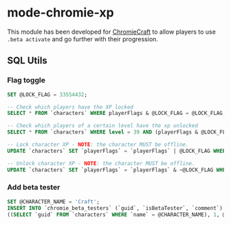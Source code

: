 # mode-chromie-xp

This module has been developed for [ChromieCraft](http://chromiecraft.com/) to allow players to use `.beta activate` and go further with their progression.

## SQL Utils

### Flag toggle

```sql
SET @LOCK_FLAG = 33554432;

-- Check which players have the XP locked
SELECT * FROM `characters` WHERE playerFlags & @LOCK_FLAG = @LOCK_FLAG;

-- Check which players of a certain level have the xp unlocked
SELECT * FROM `characters` WHERE level = 39 AND (playerFlags & @LOCK_FLAG != @LOCK_FLAG);

-- Lock character XP - NOTE: the character MUST be offline.
UPDATE `characters` SET `playerFlags` = `playerFlags` | @LOCK_FLAG WHERE `name` = 'Craft';

-- Unlock character XP - NOTE: the character MUST be offline.
UPDATE `characters` SET `playerFlags` = `playerFlags` & ~@LOCK_FLAG WHERE `name` = 'Craft';

```

### Add beta tester
```sql
SET @CHARACTER_NAME = 'Craft';
INSERT INTO `chromie_beta_testers` (`guid`, `isBetaTester`, `comment`) VALUES 
((SELECT `guid` FROM `characters` WHERE `name` = @CHARACTER_NAME), 1, @CHARACTER_NAME);
```
